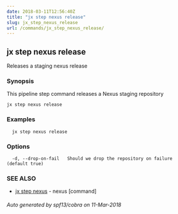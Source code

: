 ```yaml
---
date: 2018-03-11T12:56:40Z
title: "jx step nexus release"
slug: jx_step_nexus_release
url: /commands/jx_step_nexus_release/
---
```

## jx step nexus release

Releases a staging nexus release

### Synopsis


This pipeline step command releases a Nexus staging repository

```
jx step nexus release
```

### Examples

```
  jx step nexus release
```

### Options

```
  -d, --drop-on-fail   Should we drop the repository on failure (default true)
```

### SEE ALSO
* [jx step nexus](/commands/jx_step_nexus/)	 - nexus [command]

###### Auto generated by spf13/cobra on 11-Mar-2018
